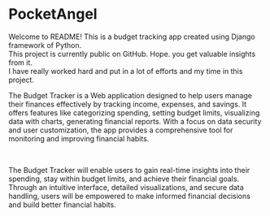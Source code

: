 # PocketAngel
Welcome to README! 
This is a budget tracking app created using Django framework of Python.
<br> 
This project is currently public on GitHub. Hope. you get valuable insights from it. 
<br>
I have really worked hard and put in a lot of efforts and my time in this project.
<br>
<p>
  The Budget Tracker is a Web application designed to help users
	manage their finances effectively by tracking income, expenses, and
	savings. It offers features like categorizing spending, setting
	budget limits, visualizing data with charts, generating financial
	reports. With a focus on data security and user customization, the
	app provides a comprehensive tool for monitoring and improving
	financial habits.
</p>
<br>
<p>
	The Budget Tracker will enable users to gain real-time insights into
	their spending, stay within budget limits, and achieve their
	financial goals. Through an intuitive interface, detailed
	visualizations, and secure data handling, users will be empowered to
	make informed financial decisions and build better financial habits.

</p>
